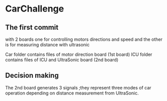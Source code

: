 # CarChallenge
## The first commit 
with 2 boards one for controlling motors directions and speed and the other is for measuring distance with ultrasonic

Car folder contains files of motor direction board (1st board)
ICU folder contains files of ICU and UltraSonic board (2nd board)

## Decision making

The 2nd board generates 3 signals ;they represent three modes of car operation depending on distance measurement from UltraSonic.
